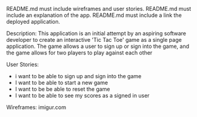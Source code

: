  README.md must include wireframes and user stories.
 README.md must include an explanation of the app.
 README.md must include a link the deployed application.


 Description:
 This application is an initial attempt by an aspiring software developer to create an interactive 'Tic Tac Toe' game as a single page application. The game allows a user to sign up or sign into the game, and the game allows for two players to play against each other 

 User Stories:
- i want to be able to sign up and sign into the game
- I want to be able to start a new game
- I want to be be able to reset the game 
- I want to be able to see my scores as a signed in user

 Wireframes:
 imigur.com